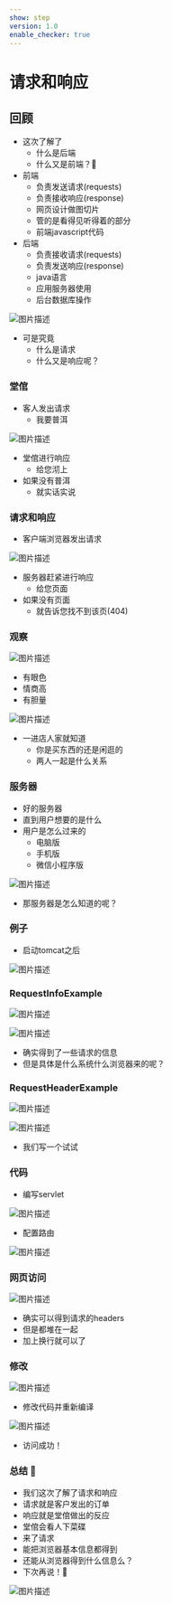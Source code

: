 ```yaml
---
show: step
version: 1.0
enable_checker: true
---
```


# 请求和响应
## 回顾

- 这次了解了	
	- 什么是后端
	- 什么又是前端？🤔
- 前端
	- 负责发送请求(requests)
	- 负责接收响应(response)
	- 网页设计做图切片
	- 管的是看得见听得着的部分
	- 前端javascript代码
- 后端
	- 负责接收请求(requests)
	- 负责发送响应(response)
	- java语言
	- 应用服务器使用
	- 后台数据库操作

![图片描述](https://doc.shiyanlou.com/courses/uid1190679-20220505-1651727871909)

- 可是究竟
	- 什么是请求
	- 什么又是响应呢？

### 堂倌

- 客人发出请求
	- 我要普洱

![图片描述](https://doc.shiyanlou.com/courses/uid1190679-20220509-1652105842874)

- 堂倌进行响应
	- 给您沏上
- 如果没有普洱
	- 就实话实说

### 请求和响应

- 客户端浏览器发出请求

![图片描述](https://doc.shiyanlou.com/courses/uid1190679-20220509-1652105692734)

- 服务器赶紧进行响应
	- 给您页面
- 如果没有页面
	- 就告诉您找不到该页(404)

### 观察

![图片描述](https://doc.shiyanlou.com/courses/uid1190679-20220510-1652139679821/wm)

- 有眼色
- 情商高
- 有胆量

![图片描述](https://doc.shiyanlou.com/courses/uid1190679-20220509-1652106222344)

- 一进店人家就知道
	- 你是买东西的还是闲逛的
	- 两人一起是什么关系

### 服务器

- 好的服务器
- 直到用户想要的是什么
- 用户是怎么过来的
	- 电脑版
	- 手机版
	- 微信小程序版

![图片描述](https://doc.shiyanlou.com/courses/uid1190679-20220509-1652106438963)

- 那服务器是怎么知道的呢？

### 例子

- 启动tomcat之后

![图片描述](https://doc.shiyanlou.com/courses/uid1190679-20220509-1652107086677)

### RequestInfoExample

![图片描述](https://doc.shiyanlou.com/courses/uid1190679-20220509-1652107292558)

![图片描述](https://doc.shiyanlou.com/courses/uid1190679-20220509-1652107308552)

- 确实得到了一些请求的信息
- 但是具体是什么系统什么浏览器来的呢？

### RequestHeaderExample

![图片描述](https://doc.shiyanlou.com/courses/uid1190679-20220509-1652107510675)

![图片描述](https://doc.shiyanlou.com/courses/uid1190679-20220509-1652107497266)

- 我们写一个试试

### 代码
- 编写servlet

![图片描述](https://doc.shiyanlou.com/courses/uid1190679-20220509-1652107914649)

- 配置路由

![图片描述](https://doc.shiyanlou.com/courses/uid1190679-20220509-1652107944004)

### 网页访问

![图片描述](https://doc.shiyanlou.com/courses/uid1190679-20220509-1652107981970)

- 确实可以得到请求的headers
- 但是都堆在一起
- 加上换行就可以了

### 修改

![图片描述](https://doc.shiyanlou.com/courses/uid1190679-20220509-1652108036519)

- 修改代码并重新编译

![图片描述](https://doc.shiyanlou.com/courses/uid1190679-20220509-1652108050403)

- 访问成功！

### 总结 🤨
- 我们这次了解了请求和响应
- 请求就是客户发出的订单
- 响应就是堂倌做出的反应
- 堂倌会看人下菜碟
- 来了请求
- 能把浏览器基本信息都得到
- 还能从浏览器得到什么信息么？
- 下次再说！👋

![图片描述](https://doc.shiyanlou.com/courses/uid1190679-20220509-1652108351283)
